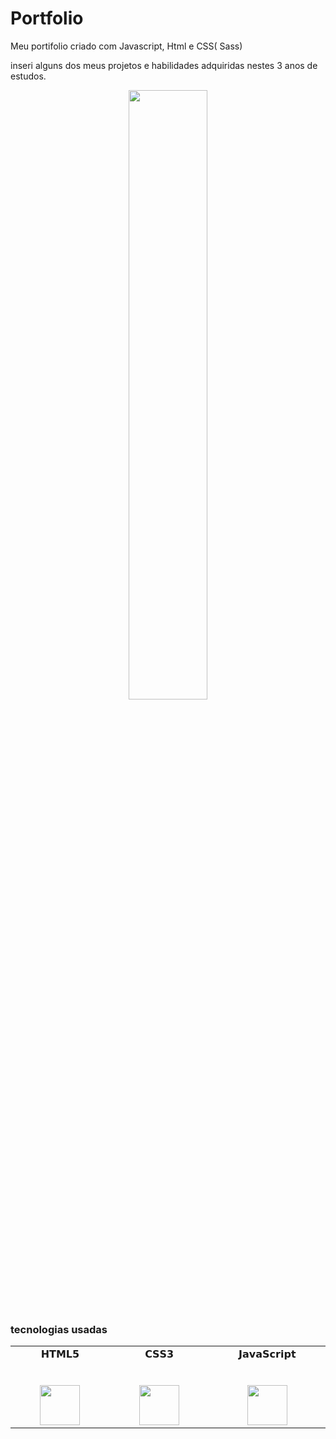 # Portfolio

Meu portifolio criado com Javascript, Html e CSS( Sass) 

inseri alguns dos meus projetos e habilidades adquiridas nestes 3 anos de estudos.


<p align="center"><img width=50% src="![image](https://user-images.githubusercontent.com/76413841/143512667-f97b4a9a-dad5-40cc-9433-dcfcc1b536c4.png)
"></p>

### tecnologias usadas 

<table>
  <tbody>
    <tr valign="top">
      <td width="10%" align="center">
        <span>𝗛𝗧𝗠𝗟𝟱</span><br><br><br>
        <img height="64px" src="https://cdn.svgporn.com/logos/html-5.svg">
      </td>
      <td width="10%" align="center">
        <span>𝗖𝗦𝗦𝟯</span><br><br><br>
        <img height="64px" src="https://cdn.svgporn.com/logos/css-3.svg">
      </td>
      <td width="10%" align="center">
        <span>𝗝𝗮𝘃𝗮𝗦𝗰𝗿𝗶𝗽𝘁</span><br><br><br>
        <img height="64px" src="https://cdn.svgporn.com/logos/javascript.svg">
      </td>                                                                
  </tbody>
</table>
